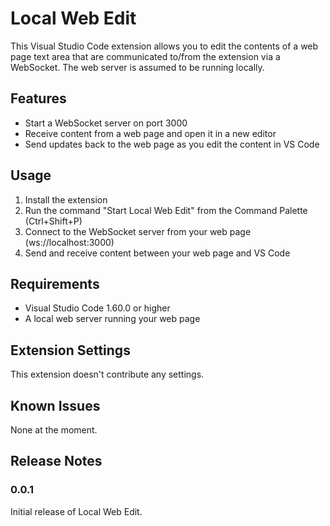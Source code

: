 # Local Web Edit

This Visual Studio Code extension allows you to edit the contents of a web page text area that are communicated to/from the extension via a WebSocket. The web server is assumed to be running locally.

## Features

- Start a WebSocket server on port 3000
- Receive content from a web page and open it in a new editor
- Send updates back to the web page as you edit the content in VS Code

## Usage

1. Install the extension
2. Run the command "Start Local Web Edit" from the Command Palette (Ctrl+Shift+P)
3. Connect to the WebSocket server from your web page (ws://localhost:3000)
4. Send and receive content between your web page and VS Code

## Requirements

- Visual Studio Code 1.60.0 or higher
- A local web server running your web page

## Extension Settings

This extension doesn't contribute any settings.

## Known Issues

None at the moment.

## Release Notes

### 0.0.1

Initial release of Local Web Edit.